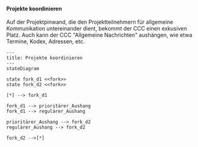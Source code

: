 #### Projekte koordinieren

Auf der Projektpinwand, die den Projektteilnehmern für allgemeine Kommunikation untereinander dient, bekommt der CCC einen exkusiven Platz. Auch kann der CCC "Allgemeine Nachrichten" aushängen, wie etwa Termine, Kodex, Adressen, etc.

```mermaid
---
title: Projekte koordinieren
---
stateDiagram

state fork_d1 <<fork>>
state fork_d2 <<fork>>

[*] --> fork_d1

fork_d1 --> prioritärer_Aushang
fork_d1 --> regulärer_Aushang

prioritärer_Aushang --> fork_d2
regulärer_Aushang --> fork_d2

fork_d2 -->[*]
```
